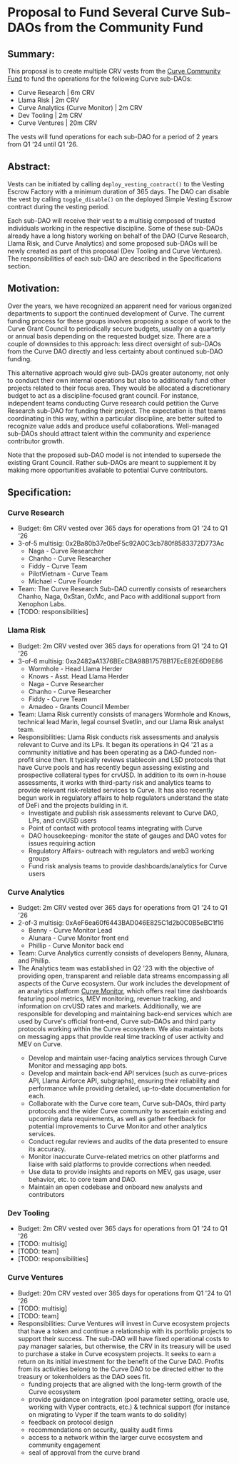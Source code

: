 # Proposal to Fund Several Curve Sub-DAOs from the Community Fund

## **Summary**: 

This proposal is to create multiple CRV vests from the [Curve Community Fund](https://etherscan.io/token/0xD533a949740bb3306d119CC777fa900bA034cd52?a=0xe3997288987e6297ad550a69b31439504f513267) to fund the operations for the following Curve sub-DAOs:
- Curve Research | 6m CRV
- Llama Risk | 2m CRV
- Curve Analytics (Curve Monitor) | 2m CRV
- Dev Tooling | 2m CRV
- Curve Ventures | 20m CRV

The vests will fund operations for each sub-DAO for a period of 2 years from Q1 '24 until Q1 '26.

## **Abstract**:

Vests can be initiated by calling `deploy_vesting_contract()` to the Vesting Escrow Factory with a minimum duration of 365 days. The DAO can disable the vest by calling `toggle_disable()` on the deployed Simple Vesting Escrow contract during the vesting period.  

Each sub-DAO will receive their vest to a multisig composed of trusted individuals working in the respective discipline. Some of these sub-DAOs already have a long history working on behalf of the DAO (Curve Research, Llama Risk, and Curve Analytics) and some proposed sub-DAOs will be newly created as part of this proposal (Dev Tooling and Curve Ventures). The responsibilities of each sub-DAO are described in the Specifications section.
 
## **Motivation**:

Over the years, we have recognized an apparent need for various organized departments to support the continued development of Curve. The current funding process for these groups involves proposing a scope of work to the Curve Grant Council to periodically secure budgets, usually on a quarterly or annual basis depending on the requested budget size. There are a couple of downsides to this approach: less direct oversight of sub-DAOs from the Curve DAO directly and less certainty about continued sub-DAO funding.

This alternative approach would give sub-DAOs greater autonomy, not only to conduct their own internal operations but also to additionally fund other projects related to their focus area. They would be allocated a discretionary budget to act as a discipline-focused grant council. For instance, independent teams conducting Curve research could petition the Curve Research sub-DAO for funding their project. The expectation is that teams coordinating in this way, within a particular discipline, are better suited to recognize value adds and produce useful collaborations. Well-managed sub-DAOs should attract talent within the community and experience contributor growth.

Note that the proposed sub-DAO model is not intended to supersede the existing Grant Council. Rather sub-DAOs are meant to supplement it by making more opportunities available to potential Curve contributors.

## **Specification**:

### **Curve Research**
- Budget: 6m CRV vested over 365 days for operations from Q1 '24 to Q1 '26
- 3-of-5 multisig: 0x2Ba80b37e0beF5c92A0C3cb780f8583372D773Ac
    - Naga - Curve Researcher
    - Chanho - Curve Researcher 
    - Fiddy - Curve Team
    - PilotVietnam - Curve Team
    - Michael - Curve Founder
- Team: The Curve Research Sub-DAO currently consists of researchers Chanho, Naga, 0xStan, 0xMc, and Paco with additional support from Xenophon Labs.
- [TODO: responsibilities]

### **Llama Risk**
- Budget: 2m CRV vested over 365 days for operations from Q1 '24 to Q1 '26
- 3-of-6 multisig: 0xa2482aA1376BEcCBA98B17578B17EcE82E6D9E86
     - Wormhole - Head Llama Herder
     - Knows - Asst. Head Llama Herder
     - Naga - Curve Researcher
     - Chanho - Curve Researcher
     - Fiddy - Curve Team
     - Amadeo - Grants Council Member
- Team: Llama Risk currently consists of managers Wormhole and Knows, technical lead Marin, legal counsel Svetlin, and our Llama Risk analyst team.
- Responsibilities: Llama Risk conducts risk assessments and analysis relevant to Curve and its LPs. It began its operations in Q4 '21 as a community initiative and has been operating as a DAO-funded non-profit since then. It typically reviews stablecoin and LSD protocols that have Curve pools and has recently begun assessing existing and prospective collateral types for crvUSD. In addition to its own in-house assessments, it works with third-party risk and analytics teams to provide relevant risk-related services to Curve. It has also recently begun work in regulatory affairs to help regulators understand the state of DeFi and the projects building in it.
     - Investigate and publish risk assessments relevant to Curve DAO, LPs, and crvUSD users
     - Point of contact with protocol teams integrating with Curve
     - DAO housekeeping- monitor the state of gauges and DAO votes for issues requiring action
     - Regulatory Affairs- outreach with regulators and web3 working groups
     - Fund risk analysis teams to provide dashboards/analytics for Curve users 

### **Curve Analytics**
- Budget: 2m CRV vested over 365 days for operations from Q1 '24 to Q1 '26
- 2-of-3 multisig: 0xAeF6ea60f6443BAD046E825C1d2b0C0B5eBC1f16
     - Benny - Curve Monitor Lead
     - Alunara - Curve Monitor front end
     - Phillip - Curve Monitor back end
- Team: Curve Analytics currently consists of developers Benny, Alunara, and Phillip.
- The Analytics team was established in Q2 '23 with the objective of providing open, transparent and reliable data streams encompassing all aspects of the Curve ecosystem. Our work includes the development of an analytics platform <a href="http://www.curvemonitor.com">Curve Monitor<a/>, which offers real time dashboards featuring pool metrics, MEV monitoring, revenue tracking, and information on crvUSD rates and markets. Additionally, we are responsible for developing and maintaining back-end services which are used by Curve's official front-end, Curve sub-DAOs and third party protocols working within the Curve ecosystem. We also maintain bots on messaging apps that provide real time tracking of user activity and MEV on Curve.
     - Develop and maintain user-facing analytics services through Curve Monitor and messaging app bots.
     - Develop and maintain back-end API services (such as curve-prices API, Llama Airforce API, subgraphs), ensuring their reliability and performance while providing detailed, up-to-date documentation for each.
     - Collaborate with the Curve core team, Curve sub-DAOs, third party protocols and the wider Curve community to ascertain existing and upcoming data requirements, as well as gather feedback for potential improvements to Curve Monitor and other analytics services.
     - Conduct regular reviews and audits of the data presented to ensure its accuracy.
     - Monitor inaccurate Curve-related metrics on other platforms and liaise with said platforms to provide corrections when needed.
     - Use data to provide insights and reports on MEV, gas usage, user behavior, etc. to core team and DAO.
     - Maintain an open codebase and onboard new analysts and contributors


### **Dev Tooling**
- Budget: 2m CRV vested over 365 days for operations from Q1 '24 to Q1 '26
- [TODO: multisig]
- [TODO: team]
- [TODO: responsibilities]

### **Curve Ventures**
- Budget: 20m CRV vested over 365 days for operations from Q1 '24 to Q1 '26
- [TODO: multisig]
- [TODO: team]
- Responsibilities: Curve Ventures will invest in Curve ecosystem projects that have a token and continue a relationship with its portfolio projects to support their success. The sub-DAO will have fixed operational costs to pay manager salaries, but otherwise, the CRV in its treasury will be used to purchase a stake in Curve ecosystem projects. It seeks to earn a return on its initial investment for the benefit of the Curve DAO. Profits from its activities belong to the Curve DAO to be directed either to the treasury or tokenholders as the DAO sees fit. 
    - funding projects that are aligned with the long-term growth of the Curve ecosystem
    - provide guidance on integration (pool parameter setting, oracle use, working with Vyper contracts, etc.) & technical support (for instance on migrating to Vyper if the team wants to do solidity)
    - feedback on protocol design 
    - recommendations on security, quality audit firms
    - access to a network within the larger curve ecosystem and community engagement
    - seal of approval from the curve brand

